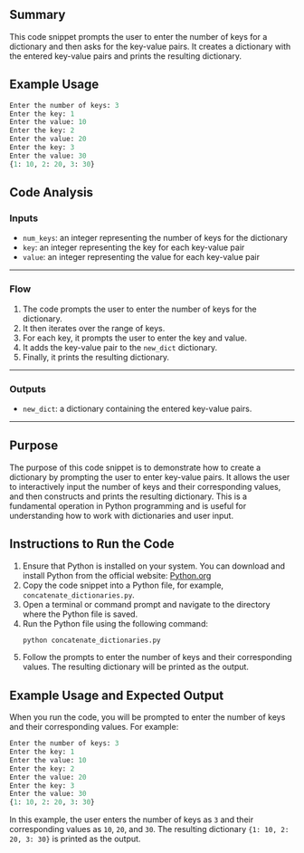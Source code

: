 ## Summary
This code snippet prompts the user to enter the number of keys for a dictionary and then asks for the key-value pairs. It creates a dictionary with the entered key-value pairs and prints the resulting dictionary.

## Example Usage
```python
Enter the number of keys: 3
Enter the key: 1
Enter the value: 10
Enter the key: 2
Enter the value: 20
Enter the key: 3
Enter the value: 30
{1: 10, 2: 20, 3: 30}
```

## Code Analysis
### Inputs
- `num_keys`: an integer representing the number of keys for the dictionary
- `key`: an integer representing the key for each key-value pair
- `value`: an integer representing the value for each key-value pair
___
### Flow
1. The code prompts the user to enter the number of keys for the dictionary.
2. It then iterates over the range of keys.
3. For each key, it prompts the user to enter the key and value.
4. It adds the key-value pair to the `new_dict` dictionary.
5. Finally, it prints the resulting dictionary.
___
### Outputs
- `new_dict`: a dictionary containing the entered key-value pairs.
___

## Purpose
The purpose of this code snippet is to demonstrate how to create a dictionary by prompting the user to enter key-value pairs. It allows the user to interactively input the number of keys and their corresponding values, and then constructs and prints the resulting dictionary. This is a fundamental operation in Python programming and is useful for understanding how to work with dictionaries and user input.

## Instructions to Run the Code
1. Ensure that Python is installed on your system. You can download and install Python from the official website: [Python.org](https://www.python.org/)
2. Copy the code snippet into a Python file, for example, `concatenate_dictionaries.py`.
3. Open a terminal or command prompt and navigate to the directory where the Python file is saved.
4. Run the Python file using the following command:
   ```bash
   python concatenate_dictionaries.py
   ```
5. Follow the prompts to enter the number of keys and their corresponding values. The resulting dictionary will be printed as the output.

## Example Usage and Expected Output
When you run the code, you will be prompted to enter the number of keys and their corresponding values. For example:
```python
Enter the number of keys: 3
Enter the key: 1
Enter the value: 10
Enter the key: 2
Enter the value: 20
Enter the key: 3
Enter the value: 30
{1: 10, 2: 20, 3: 30}
```
In this example, the user enters the number of keys as `3` and their corresponding values as `10`, `20`, and `30`. The resulting dictionary `{1: 10, 2: 20, 3: 30}` is printed as the output.
